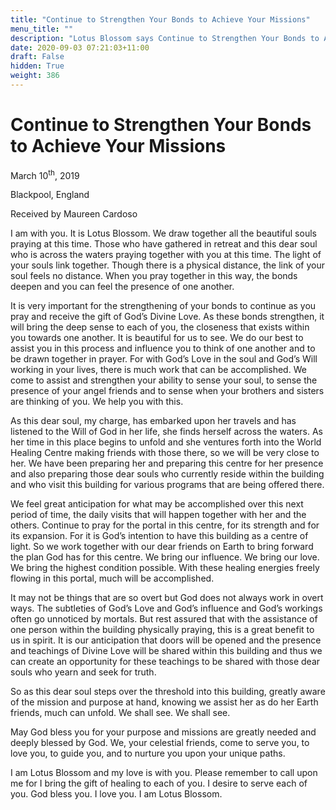 ```yaml
---
title: "Continue to Strengthen Your Bonds to Achieve Your Missions"
menu_title: ""
description: "Lotus Blossom says Continue to Strengthen Your Bonds to Achieve Your Missions"
date: 2020-09-03 07:21:03+11:00
draft: False
hidden: True
weight: 386
---
```

# Continue to Strengthen Your Bonds to Achieve Your Missions

March 10<sup>th</sup>, 2019

Blackpool, England

Received by Maureen Cardoso



I am with you. It is Lotus Blossom. We draw together all the beautiful souls praying at this time. Those who have gathered in retreat and this dear soul who is across the waters praying together with you at this time. The light of your souls link together. Though there is a physical distance, the link of your soul feels no distance. When you pray together in this way, the bonds deepen and you can feel the presence of one another.

It is very important for the strengthening of your bonds to continue as you pray and receive the gift of God’s Divine Love. As these bonds strengthen, it will bring the deep sense to each of you, the closeness that exists within you towards one another. It is beautiful for us to see. We do our best to assist you in this process and influence you to think of one another and to be drawn together in prayer. For with God’s Love in the soul and God’s Will working in your lives, there is much work that can be accomplished. 
We come to assist and strengthen your ability to sense your soul, to sense the presence of your angel friends and to sense when your brothers and sisters are thinking of you. We help you with this. 

As this dear soul, my charge, has embarked upon her travels and has listened to the Will of God in her life, she finds herself across the waters. As her time in this place begins to unfold and she ventures forth into the World Healing Centre making friends with those there, so we will be very close to her. We have been preparing her and preparing this centre for her presence and also preparing those dear souls who currently reside within the building and who visit this building for various programs that are being offered there. 

We feel great anticipation for what may be accomplished over this next period of time, the daily visits that will happen together with her and the others. Continue to pray for the portal in this centre, for its strength and for its expansion. For it is God’s intention to have this building as a centre of light. So we work together with our dear friends on Earth to bring forward the plan God has for this centre. We bring our influence. We bring our love. We bring the highest condition possible. With these healing energies freely flowing in this portal, much will be accomplished. 

It may not be things that are so overt but God does not always work in overt ways. The subtleties of God’s Love and God’s influence and God’s workings often go unnoticed by mortals. But rest assured that with the assistance of one person within the building physically praying, this is a great benefit to us in spirit. It is our anticipation that doors will be opened and the presence and teachings of Divine Love will be shared within this building and thus we can create an opportunity for these teachings to be shared with those dear souls who yearn and seek for truth. 

So as this dear soul steps over the threshold into this building, greatly aware of the mission and purpose at hand, knowing we assist her as do her Earth friends, much can unfold. We shall see. We shall see.

May God bless you for your purpose and missions are greatly needed and deeply blessed by God. We, your celestial friends, come to serve you, to love you, to guide you, and to nurture you upon your unique paths.

I am Lotus Blossom and my love is with you. Please remember to call upon me for I bring the gift of healing to each of you. I desire to serve each of you. God bless you. I love you. I am Lotus Blossom.